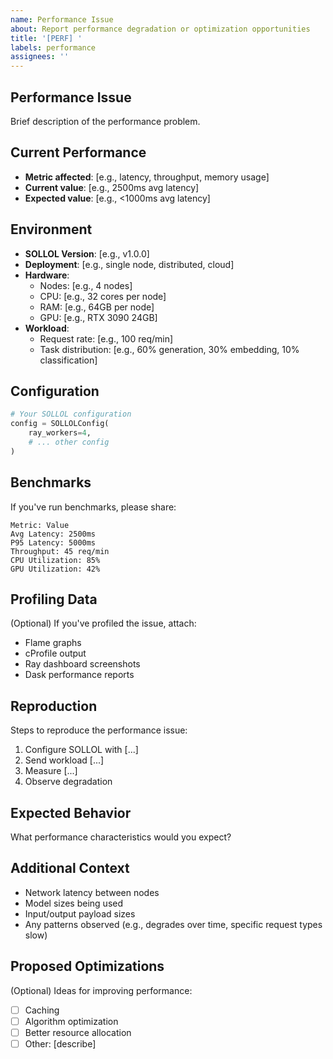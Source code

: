 ```yaml
---
name: Performance Issue
about: Report performance degradation or optimization opportunities
title: '[PERF] '
labels: performance
assignees: ''
---
```


## Performance Issue

Brief description of the performance problem.

## Current Performance

- **Metric affected**: [e.g., latency, throughput, memory usage]
- **Current value**: [e.g., 2500ms avg latency]
- **Expected value**: [e.g., <1000ms avg latency]

## Environment

- **SOLLOL Version**: [e.g., v1.0.0]
- **Deployment**: [e.g., single node, distributed, cloud]
- **Hardware**:
  - Nodes: [e.g., 4 nodes]
  - CPU: [e.g., 32 cores per node]
  - RAM: [e.g., 64GB per node]
  - GPU: [e.g., RTX 3090 24GB]
- **Workload**:
  - Request rate: [e.g., 100 req/min]
  - Task distribution: [e.g., 60% generation, 30% embedding, 10% classification]

## Configuration

```python
# Your SOLLOL configuration
config = SOLLOLConfig(
    ray_workers=4,
    # ... other config
)
```

## Benchmarks

If you've run benchmarks, please share:

```
Metric: Value
Avg Latency: 2500ms
P95 Latency: 5000ms
Throughput: 45 req/min
CPU Utilization: 85%
GPU Utilization: 42%
```

## Profiling Data

(Optional) If you've profiled the issue, attach:
- Flame graphs
- cProfile output
- Ray dashboard screenshots
- Dask performance reports

## Reproduction

Steps to reproduce the performance issue:

1. Configure SOLLOL with [...]
2. Send workload [...]
3. Measure [...]
4. Observe degradation

## Expected Behavior

What performance characteristics would you expect?

## Additional Context

- Network latency between nodes
- Model sizes being used
- Input/output payload sizes
- Any patterns observed (e.g., degrades over time, specific request types slow)

## Proposed Optimizations

(Optional) Ideas for improving performance:

- [ ] Caching
- [ ] Algorithm optimization
- [ ] Better resource allocation
- [ ] Other: [describe]
